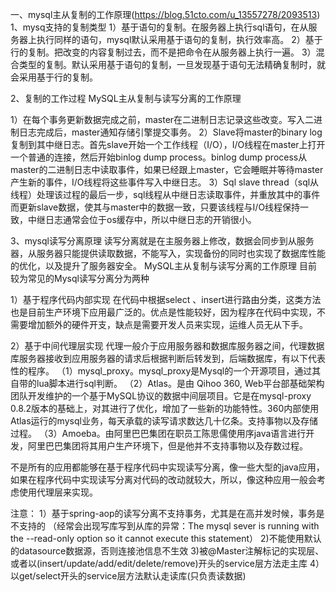 一、mysql主从复制的工作原理(https://blog.51cto.com/u_13557278/2093513)
1、mysq支持的复制类型
1）基于语句的复制。在服务器上执行sql语句，在从服务器上执行同样的语句，mysql默认采用基于语句的复制，执行效率高。
2）基于行的复制。把改变的内容复制过去，而不是把命令在从服务器上执行一遍。
3）混合类型的复制。默认采用基于语句的复制，一旦发现基于语句无法精确复制时，就会采用基于行的复制。

2、复制的工作过程
MySQL主从复制与读写分离的工作原理


1）在每个事务更新数据完成之前，master在二进制日志记录这些改变。写入二进制日志完成后，master通知存储引擎提交事务。
2）Slave将master的binary log复制到其中继日志。首先slave开始一个工作线程（I/O），I/O线程在master上打开一个普通的连接，然后开始binlog dump process。binlog dump process从master的二进制日志中读取事件，如果已经跟上master，它会睡眠并等待master产生新的事件，I/O线程将这些事件写入中继日志。
3）Sql slave thread（sql从线程）处理该过程的最后一步，sql线程从中继日志读取事件，并重放其中的事件而更新slave数据，使其与master中的数据一致，只要该线程与I/O线程保持一致，中继日志通常会位于os缓存中，所以中继日志的开销很小。

3、mysql读写分离原理
读写分离就是在主服务器上修改，数据会同步到从服务器，从服务器只能提供读取数据，不能写入，实现备份的同时也实现了数据库性能的优化，以及提升了服务器安全。
MySQL主从复制与读写分离的工作原理
目前较为常见的Mysql读写分离分为两种

1）基于程序代码内部实现
在代码中根据select 、insert进行路由分类，这类方法也是目前生产环境下应用最广泛的。优点是性能较好，因为程序在代码中实现，不需要增加额外的硬件开支，缺点是需要开发人员来实现，运维人员无从下手。

2）基于中间代理层实现
代理一般介于应用服务器和数据库服务器之间，代理数据库服务器接收到应用服务器的请求后根据判断后转发到，后端数据库，有以下代表性的程序。
（1）mysql_proxy。mysql_proxy是Mysql的一个开源项目，通过其自带的lua脚本进行sql判断。
（2）Atlas。是由 Qihoo 360, Web平台部基础架构团队开发维护的一个基于MySQL协议的数据中间层项目。它是在mysql-proxy 0.8.2版本的基础上，对其进行了优化，增加了一些新的功能特性。360内部使用Atlas运行的mysql业务，每天承载的读写请求数达几十亿条。支持事物以及存储过程。
（3）Amoeba。由阿里巴巴集团在职员工陈思儒使用序java语言进行开发，阿里巴巴集团将其用户生产环境下，但是他并不支持事物以及存数过程。

不是所有的应用都能够在基于程序代码中实现读写分离，像一些大型的java应用，如果在程序代码中实现读写分离对代码的改动就较大，所以，像这种应用一般会考虑使用代理层来实现。


注意：
1）基于spring-aop的读写分离不支持事务，尤其是在高并发时候，事务是不支持的
（经常会出现写库写到从库的异常：The mysql sever is running with the --read-only option so it cannot execute this statement）
2)不能使用默认的datasource数据源，否则连接池信息不生效
3)被@Master注解标记的实现层、或者以(insert/update/add/edit/delete/remove)开头的service层方法走主库
4）以get/select开头的service层方法默认走读库(只负责读数据)